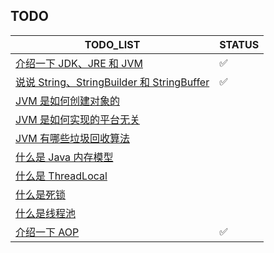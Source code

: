## TODO

| TODO_LIST                                                    | STATUS |
| ------------------------------------------------------------ | ------ |
| [介绍一下 JDK、JRE 和 JVM](./bagu/JavaSE/JDK和JRE和JVM三者的关系.md) | ✅      |
| [说说 String、StringBuilder 和 StringBuffer](./bagu/JavaSE/介绍一下String、StringBuilder和StringBuffer.md) | ✅       |
| [JVM 是如何创建对象的](./bagu/JVM/JVM是如何创建对象的.md)    |        |
| [JVM 是如何实现的平台无关](./bagu/JVM/JVM是如何实现的平台无关.md) |        |
| [JVM 有哪些垃圾回收算法](./bagu/JVM/JVM有哪些垃圾回收算法.md) |        |
| [什么是 Java 内存模型](./bagu/JUC/什么是Java内存模型.md)     |        |
| [什么是 ThreadLocal](./bagu/JUC/什么是ThreadLocal.md)        |        |
| [什么是死锁](./bagu/JUC/什么是死锁.md)                       |        |
| [什么是线程池](./bagu/JUC/什么是线程池.md)                   |        |
| [介绍一下 AOP](./bagu/Spring/介绍一下AOP.md)                 | ✅      |

